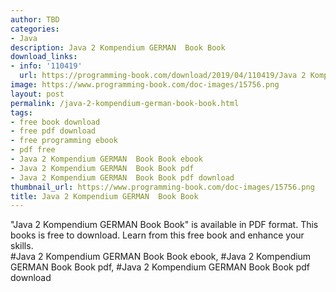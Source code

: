 ```yaml
---
author: TBD
categories:
- Java
description: Java 2 Kompendium GERMAN  Book Book
download_links:
- info: '110419'
  url: https://programming-book.com/download/2019/04/110419/Java 2 Kompendium GERMAN  Book.pdf
image: https://www.programming-book.com/doc-images/15756.png
layout: post
permalink: /java-2-kompendium-german-book-book.html
tags:
- free book download
- free pdf download
- free programming ebook
- pdf free
- Java 2 Kompendium GERMAN  Book Book ebook
- Java 2 Kompendium GERMAN  Book Book pdf
- Java 2 Kompendium GERMAN  Book Book pdf download
thumbnail_url: https://www.programming-book.com/doc-images/15756.png
title: Java 2 Kompendium GERMAN  Book Book
---
```


 
<div class="item-desc text-justify">
  "Java 2 Kompendium GERMAN  Book Book" is available in PDF format. This books is free to download. Learn from this free book and enhance your skills.
  <br>
  #Java 2 Kompendium GERMAN  Book Book ebook, #Java 2 Kompendium GERMAN  Book Book pdf, #Java 2 Kompendium GERMAN  Book Book pdf download
</div>